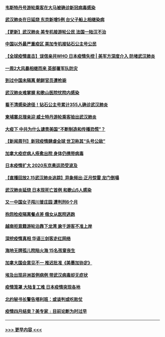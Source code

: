 #### [韦斯特丹号游轮乘客在大马被确诊新冠病毒感染](../pages/prog202/a102778559.md?t=02162333) 
#### [武汉肺炎在日延烧 东京新增5例 台父子船上相继染病](../pages/prog202/a102778538.md?t=02162333) 
#### [【更新】武汉肺炎 美专机接游轮公民 法国一陆汉不治](../pages/prog202/a102770740.md?t=02162333) 
#### [中国以外最严重疫区 美加专机接钻石公主号公民](../pages/prog202/a102778473.md?t=02162333) 
#### [【全球疫情直击】误信亲共WHO 日本疫情失控 | 美军方深度介入 防堵武汉肺炎](../pages/prog202/a102778478.md?t=02162333) 
#### [一周2大风暴相继而来 英部署军队防灾](../pages/prog202/a102778447.md?t=02162333) 
#### [到过中国未隔离 朝鲜官员遭枪毙](../pages/prog202/a102778383.md?t=02162333) 
#### [武汉肺炎难掌握 和歌山医院忧院内感染](../pages/prog202/a102778376.md?t=02162333) 
#### [看不清感染途径！钻石公主号累计355人确诊武汉肺炎](../pages/prog202/a102778335.md?t=02162333) 
#### [柬埔寨总理亲迎 威士特丹游轮乘客验出武汉肺炎](../pages/prog202/a102777842.md?t=02162333) 
#### [大疫下 中共为什么谴责美国“不断制造和传播恐慌”？](../pages/prog202/a102778285.md?t=02162333) 
#### [【新闻周刊】新冠疫情肆虐全球 世卫称其“头号公敌”](../pages/prog202/a102778196.md?t=02162333) 
#### [加拿大疫症病人痊愈出院 身体仍携带病毒](../pages/prog202/a102778061.md?t=02162333) 
#### [日本疫情扩大 2020东京奥运恐受波及](../pages/prog202/a102778049.md?t=02162333) 
#### [【直播回放2.15武汉肺炎追踪】异象频出:正月惊雷 龙门倒塌](../pages/prog202/a102777974.md?t=02162333) 
#### [武汉肺炎延烧 日本现死亡首例 和歌山5人感染](../pages/prog202/a102777815.md?t=02162333) 
#### [又一中国女子闯川普庄园 遭判刑6个月](../pages/prog202/a102777673.md?t=02162333) 
#### [抱怨检疫隔离餐点差 俄女从医院逃跑](../pages/prog202/a102777667.md?t=02162333) 
#### [越南拒意籍游轮泊靠下龙湾 逾千游客不准上岸](../pages/prog202/a102777646.md?t=02162333) 
#### [深挖疫情真相 华语三剑客走红网络](../pages/prog202/a102777624.md?t=02162333) 
#### [海地无牌孤儿院陷火海 15名孩童丧生](../pages/prog202/a102777620.md?t=02162333) 
#### [加拿大国会意见不一 推迟批准《美墨加协定》](../pages/prog202/a102777575.md?t=02162333) 
#### [埃及出现非洲首例病例 带武汉病毒却无症状](../pages/prog202/a102777559.md?t=02162333) 
#### [疫情笼罩 大陆复工难 日本疫情突现各地](../pages/prog202/a102777455.md?t=02162333) 
#### [北约秘书长警告塔利班：或谈判或吃败仗](../pages/prog202/a102777442.md?t=02162333) 
#### [疫情四月结束？美专家﹕目前论断为时过早](../pages/prog202/a102777248.md?t=02162333) 

----
#### [ >>> 更早内容 <<< ](../indexes/prog202-earlier.md)
